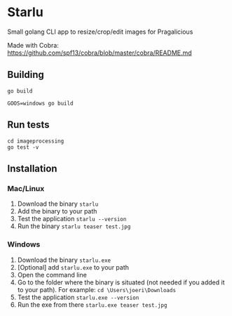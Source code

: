 # Starlu

Small golang CLI app to resize/crop/edit images for Pragalicious

Made with Cobra: https://github.com/spf13/cobra/blob/master/cobra/README.md

## Building

    go build

    GOOS=windows go build

## Run tests

    cd imageprocessing
    go test -v

## Installation

### Mac/Linux

1. Download the binary `starlu`
2. Add the binary to your path
3. Test the application `starlu --version`
4. Run the binary `starlu teaser test.jpg`

### Windows

1. Download the binary `starlu.exe`
2. [Optional] add `starlu.exe` to your path
3. Open the command line
4. Go to the folder where the binary is situated (not needed if you added it to your path). For example: `cd \Users\joeri\Downloads`
5. Test the application `starlu.exe --version`
6. Run the exe from there `starlu.exe teaser test.jpg`
